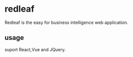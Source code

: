 # redleaf
Redleaf is the easy for business intelligence web application.

## usage
suport React,Vue and JQuery.
